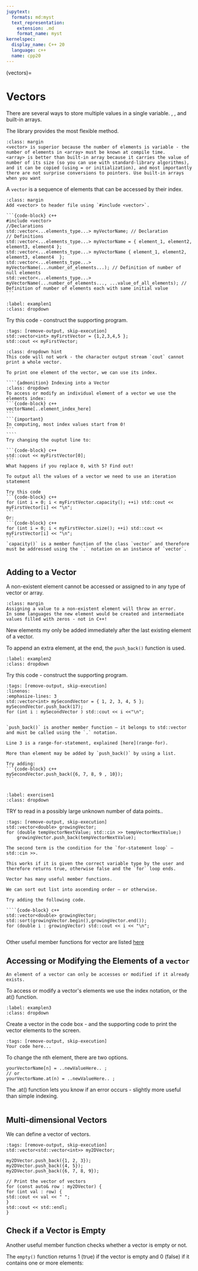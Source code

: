 ```yaml
---
jupytext:
  formats: md:myst
  text_representation:
    extension: .md
    format_name: myst
kernelspec:
  display_name: C++ 20
  language: c++
  name: cpp20
---
```

(vectors)=
# Vectors
There are several ways to store multiple values in a single variable. <vector>, <array>, and built-in arrays.

The <vector> library provides the most flexible method.

```{note}
:class: margin
<vector> is superior because the number of elements is variable - the number of elements in <array> must be known at compile time.
<array> is better than built-in array because it carries the value of number of its size (so you can use with standard-library algorithms), and it can be copied (using = or initialization), and most importantly there are not surprise conversions to pointers. Use built-in arrays when you want 
```
A `vector` is a sequence of elements that can be accessed by their index.
```{tip}
:class: margin
Add <vector> to header file using `#include <vector>`.
```

````{admonition} The Syntax of Vector
```{code-block} c++
#include <vector> 
//Declarations
std::vector<...elements_type...> myVectorName; // Declaration
// Definitions
std::vector<...elements_type...> myVectorName = { element_1, element2, element3, element4 };
std::vector<...elements_type...> myVectorName { element_1, element2, element3, element4  };
std::vector<...elements_type...> myVectorName(...number_of_elements...); // Definition of number of null elements
std::vector<...elements_type...> myVectorName(...number_of_elements..., ...value_of_all_elements); // Definition of number of elements each with same initial value
```
````

``````{code_example-start}
:label: examplen1
:class: dropdown
``````
Try this code - construct the supporting program.
`````{code-cell} c++
:tags: [remove-output, skip-execution]
std::vector<int> myFirstVector = {1,2,3,4,5 };
std::cout << myFirstVector;
````` 
`````{code_explanation} examplen1
:class: dropdown hint
This code will not work - the character output stream `cout` cannot print a whole vector.

To print one element of the vector, we can use its index.

````{admonition} Indexing into a Vector
:class: dropdown
To access or modify an individual element of a vector we use the elements index:
```{code-block} c++
vectorName[..element_index_here]
```
```{important}
In computing, most index values start from 0!
```
````
Try changing the ouptut line to:

```{code-block} c++
std::cout << myFirstVector[0];
```
What happens if you replace 0, with 5? Find out!

To output all the values of a vector we need to use an iteration statement

Try this code
```{code-block} c++
for (int i = 0; i < myFirstVector.capacity(); ++i) std::cout << myFirstVector[i] << "\n"; 
```
Or:
```{code-block} c++
for (int i = 0; i < myFirstVector.size(); ++i) std::cout << myFirstVector[i] << "\n";
```
`capacity()` is a member function of the class `vector` and therefore must be addressed using the `.` notation on an instance of `vector`.
`````
``````{code_example-end}
``````

## Adding to a Vector

A non-existent element cannot be accessed or assigned to in any type of vector or array.

```{tip}
:class: margin
Assigning a value to a non-existent element will throw an error.
In some languages the new element would be created and intermediate values filled with zeros - not in C++!
```
New elements my only be added immediately after the last existing element of a vector.

To append an extra element, at the end, the `push_back()` function is used.

`````{code_example-start}
:label: examplen2
:class: dropdown
`````
Try this code - construct the supporting program.
````{code-cell} c++
:tags: [remove-output, skip-execution]
:linenos:
:emphasize-lines: 3
std::vector<int> mySecondVector = { 1, 2, 3, 4, 5 };
mySecondVector.push_back(17);
for (int i : mySecondVector ) std::cout << i <<"\n";
```` 
````{code_explanation} examplen2

`push_back()` is another member function – it belongs to std::vector and must be called using the `.` notation.

Line 3 is a range-for-statement, explained [here](range-for).

More than element may be added by `push_back()` by using a list.

Try adding:
```{code-block} c++
mySecondVector.push_back({6, 7, 8, 9 , 10}); 
```
````
`````{code_example-end}
`````

`````{exercise-start}
:label: exercisen1
:class: dropdown
`````
TRY to read in a possibly large unknown number of data points..
````{code-cell} c++
:tags: [remove-output, skip-execution]
std::vector<double> growingVector;
for (double tempVectorNextValue; std::cin >> tempVectorNextValue;)
	growingVector.push_back(tempVectorNextValue);
````
````{admonition} Code Explanation
The second term is the condition for the `for-statement loop` – std::cin >>.

This works if it is given the correct variable type by the user and therefore returns true, otherwise false and the `for` loop ends.

Vector has many useful member functions. 

We can sort out list into ascending order – or otherwise.

Try adding the following code.

````{code-block} c++
std::vector<double> growingVector;
std::sort(growingVector.begin(),growingVector.end());
for (double i : growingVector) std::cout << i << "\n";
````
`````{exercise-end}
`````
Other useful member functions for vector are listed [here](https://en.cppreference.com/w/cpp/container/vector.html)

## Accessing or Modifying the Elements of a `vector`

```{important}
An element of a vector can only be accesses or modified if it already exists.
```
To access or modify a vector's elements we use the index notation, or the at() function.

`````{example-start}
:label: examplen3
:class: dropdown
`````
Create a vector in the code box - and the supporting code to print the vector elements to the screen.
````{code-cell} c++
:tags: [remove-output, skip-execution]
Your code here...
````
To change the nth element, there are two options.
```{code-block} c++
yourVectorName[n] = ..newValueHere.. ;
// or
yourVectorName.at(n) = ..newValueHere.. ;
```
The .at() function lets you know if an error occurs - slightly more useful than simple indexing.

`````{example-end}
`````

## Multi-dimensional Vectors

We can define a vector of vectors.

````{code-cell} c++
:tags: [remove-output, skip-execution]
std::vector<std::vector<int>> my2DVector;

my2DVector.push_back({1, 2, 3});
my2DVector.push_back({4, 5});
my2DVector.push_back({6, 7, 8, 9});

// Print the vector of vectors
for (const auto& row : my2DVector) {
for (int val : row) {
std::cout << val << " ";
}
std::cout << std::endl;
}
````
## Check if a Vector is Empty

Another useful member function checks whether a vector is empty or not.

The `empty()` function returns 1 (true) if the vector is empty and 0 (false) if it contains one or more elements:
